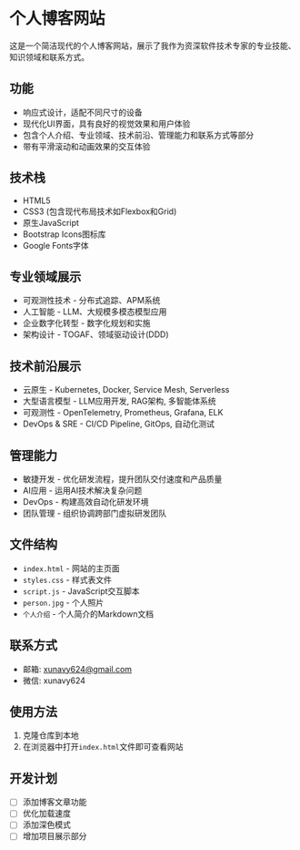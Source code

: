 # 个人博客网站

这是一个简洁现代的个人博客网站，展示了我作为资深软件技术专家的专业技能、知识领域和联系方式。

## 功能

- 响应式设计，适配不同尺寸的设备
- 现代化UI界面，具有良好的视觉效果和用户体验
- 包含个人介绍、专业领域、技术前沿、管理能力和联系方式等部分
- 带有平滑滚动和动画效果的交互体验

## 技术栈

- HTML5
- CSS3 (包含现代布局技术如Flexbox和Grid)
- 原生JavaScript
- Bootstrap Icons图标库
- Google Fonts字体

## 专业领域展示

- 可观测性技术 - 分布式追踪、APM系统
- 人工智能 - LLM、大规模多模态模型应用
- 企业数字化转型 - 数字化规划和实施
- 架构设计 - TOGAF、领域驱动设计(DDD)

## 技术前沿展示

- 云原生 - Kubernetes, Docker, Service Mesh, Serverless
- 大型语言模型 - LLM应用开发, RAG架构, 多智能体系统
- 可观测性 - OpenTelemetry, Prometheus, Grafana, ELK
- DevOps & SRE - CI/CD Pipeline, GitOps, 自动化测试

## 管理能力

- 敏捷开发 - 优化研发流程，提升团队交付速度和产品质量
- AI应用 - 运用AI技术解决复杂问题
- DevOps - 构建高效自动化研发环境
- 团队管理 - 组织协调跨部门虚拟研发团队

## 文件结构

- `index.html` - 网站的主页面
- `styles.css` - 样式表文件
- `script.js` - JavaScript交互脚本
- `person.jpg` - 个人照片
- `个人介绍` - 个人简介的Markdown文档

## 联系方式

- 邮箱: xunavy624@gmail.com
- 微信: xunavy624

## 使用方法

1. 克隆仓库到本地
2. 在浏览器中打开`index.html`文件即可查看网站

## 开发计划

- [ ] 添加博客文章功能
- [ ] 优化加载速度
- [ ] 添加深色模式
- [ ] 增加项目展示部分 